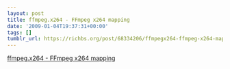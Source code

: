 ```yaml
---
layout: post
title: ffmpeg.x264 - FFmpeg x264 mapping
date: '2009-01-04T19:37:31+00:00'
tags: []
tumblr_url: https://richbs.org/post/68334206/ffmpegx264-ffmpeg-x264-mapping
---
```

[ffmpeg.x264 - FFmpeg x264 mapping](http://ffmpeg.x264.googlepages.com/mapping)  
